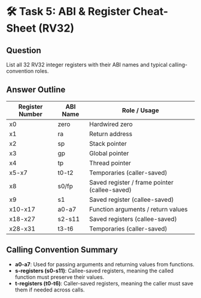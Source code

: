 # 🛠️ Task 5: ABI & Register Cheat-Sheet (RV32)

## Question
List all 32 RV32 integer registers with their ABI names and typical calling-convention roles.

## Answer Outline

| Register Number | ABI Name | Role / Usage                     |
|-----------------|----------|--------------------------------|
| x0              | zero     | Hardwired zero                  |
| x1              | ra       | Return address                 |
| x2              | sp       | Stack pointer                 |
| x3              | gp       | Global pointer                |
| x4              | tp       | Thread pointer                |
| x5-x7           | t0-t2    | Temporaries (caller-saved)    |
| x8              | s0/fp    | Saved register / frame pointer (callee-saved) |
| x9              | s1       | Saved register (callee-saved)  |
| x10-x17         | a0-a7    | Function arguments / return values |
| x18-x27         | s2-s11   | Saved registers (callee-saved) |
| x28-x31         | t3-t6    | Temporaries (caller-saved)    |

## Calling Convention Summary

- **a0-a7**: Used for passing arguments and returning values from functions.  
- **s-registers (s0-s11)**: Callee-saved registers, meaning the called function must preserve their values.  
- **t-registers (t0-t6)**: Caller-saved registers, meaning the caller must save them if needed across calls.

